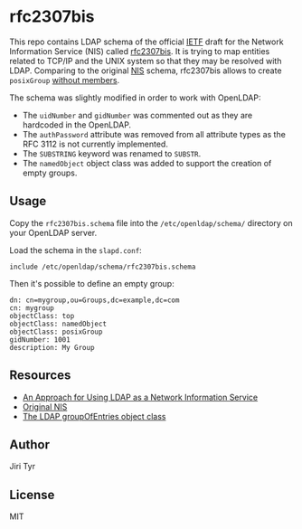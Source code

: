 rfc2307bis
==========

This repo contains LDAP schema of the official [IETF](http://ietf.org/) draft
for the Network Information Service (NIS) called
[rfc2307bis](http://tools.ietf.org/html/draft-howard-rfc2307bis-02). It is
trying to map entities related to TCP/IP and the UNIX system so that they may
be resolved with LDAP. Comparing to the original
[NIS](http://tools.ietf.org/html/rfc2307) schema, rfc2307bis allows to create
`posixGroup`
[without members](http://tools.ietf.org/html/draft-findlay-ldap-groupofentries-00).

The schema was slightly modified in order to work with OpenLDAP:

- The `uidNumber` and `gidNumber` was commented out as they are hardcoded in
  the OpenLDAP.
- The `authPassword` attribute was removed from all attribute types as the RFC
  3112 is not currently implemented.
- The `SUBSTRING` keyword was renamed to `SUBSTR`.
- The `namedObject` object class was added to support the creation of empty
  groups.


Usage
-----

Copy the `rfc2307bis.schema` file into the `/etc/openldap/schema/` directory on
your OpenLDAP server.

Load the schema in the `slapd.conf`:

```
include /etc/openldap/schema/rfc2307bis.schema
```

Then it's possible to define an empty group:

```
dn: cn=mygroup,ou=Groups,dc=example,dc=com
cn: mygroup
objectClass: top
objectClass: namedObject
objectClass: posixGroup
gidNumber: 1001
description: My Group
```


Resources
---------

- [An Approach for Using LDAP as a Network Information Service](http://tools.ietf.org/html/draft-howard-rfc2307bis-02)
- [Original NIS](https://tools.ietf.org/html/rfc2307)
- [The LDAP groupOfEntries object class](http://tools.ietf.org/html/draft-findlay-ldap-groupofentries-00)


Author
------

Jiri Tyr


License
-------

MIT
